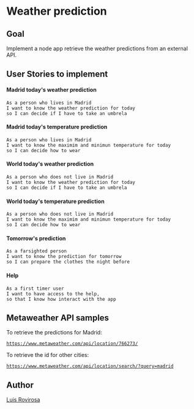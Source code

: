 # Weather prediction

## Goal
Implement a node app retrieve the weather predictions from an external API.

## User Stories to implement

#### Madrid today's weather prediction
    As a person who lives in Madrid
    I want to know the weather prediction for today
    so I can decide if I have to take an umbrela

#### Madrid today's temperature prediction
    As a person who lives in Madrid
    I want to know the maximim and minimun temperature for today
    so I can decide how to wear

#### World today's weather prediction
    As a person who does not live in Madrid
    I want to know the weather prediction for today
    so I can decide if I have to take an umbrela

#### World today's temperature prediction
    As a person who does not live in Madrid
    I want to know the maximim and minimun temperature for today
    so I can decide how to wear

#### Tomorrow's prediction
    As a farsighted person
    I want to know the prediction for tomorrow
    so I can prepare the clothes the night before

#### Help
    As a first timer user
    I want to have access to the help,
    so that I know how interact with the app

## Metaweather API samples

To retrieve the predictions for Madrid:

[`https://www.metaweather.com/api/location/766273/`](https://www.metaweather.com/api/location/766273/)

To retrieve the id for other cities:

[`https://www.metaweather.com/api/location/search/?query=madrid`](https://www.metaweather.com/api/location/search/?query=madrid)

## Author
[Luis Rovirosa](https://twitter.com/luisrovirosa)
